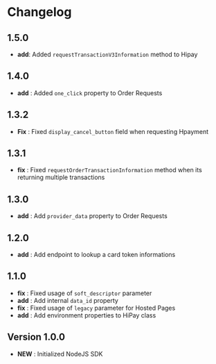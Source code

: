 # Changelog

## 1.5.0

- **add**: Added `requestTransactionV3Information` method to Hipay

## 1.4.0

- **add** : Added `one_click` property to Order Requests

## 1.3.2

- **Fix** : Fixed `display_cancel_button` field when requesting Hpayment

## 1.3.1

- **fix** : Fixed `requestOrderTransactionInformation` method when its returning multiple transactions

## 1.3.0

- **add** : Add `provider_data` property to Order Requests

## 1.2.0

- **add** : Add endpoint to lookup a card token informations

## 1.1.0

- **fix** : Fixed usage of `soft_descriptor` parameter
- **add** : Add internal `data_id` property
- **fix** : Fixed usage of `legacy` parameter for Hosted Pages
- **add** : Add environment properties to HiPay class

## Version 1.0.0

- **NEW** : Initialized NodeJS SDK
